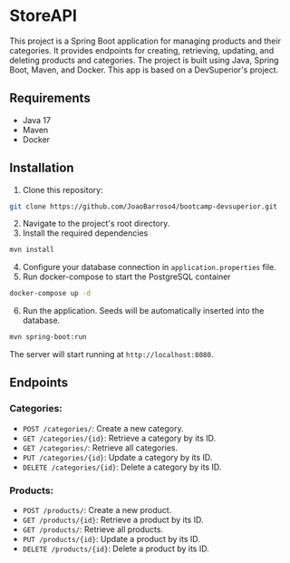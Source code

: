 # StoreAPI
This project is a Spring Boot application for managing products and their categories. It provides endpoints for creating, retrieving, updating, and deleting products and categories. The project is built using Java, Spring Boot, Maven, and Docker. This app is based on a DevSuperior's project.

## Requirements
- Java 17
- Maven
- Docker

## Installation
1. Clone this repository:
```bash
git clone https://github.com/JoaoBarroso4/bootcamp-devsuperior.git
```
2. Navigate to the project's root directory.
3. Install the required dependencies
```bash
mvn install
```
4. Configure your database connection in `application.properties` file.
5. Run docker-compose to start the PostgreSQL container
```bash
docker-compose up -d
```
6. Run the application. Seeds will be automatically inserted into the database.
```bash
mvn spring-boot:run
```
The server will start running at `http://localhost:8080`.

## Endpoints

### Categories:
- `POST /categories/`: Create a new category.
- `GET /categories/{id}`: Retrieve a category by its ID.
- `GET /categories/`: Retrieve all categories.
- `PUT /categories/{id}`: Update a category by its ID.
- `DELETE /categories/{id}`: Delete a category by its ID.

### Products:
- `POST /products/`: Create a new product.
- `GET /products/{id}`: Retrieve a product by its ID.
- `GET /products/`: Retrieve all products.
- `PUT /products/{id}`: Update a product by its ID.
- `DELETE /products/{id}`: Delete a product by its ID.
